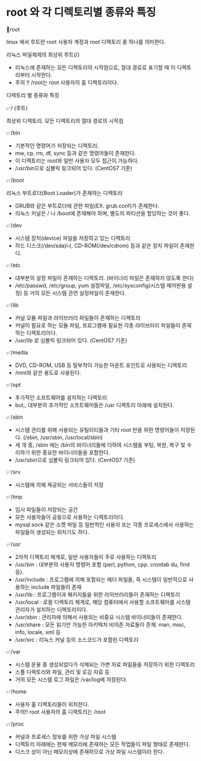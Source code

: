 # root 와 각 디렉토리별 종류와 특징

🔷root

linux 에서 루트란 root 사용자 계정과 root 디렉토리 중 하나를 의미한다.

리눅스 파일체제의 최상위 루트(/)

- 리눅스에 존재하는 모든 디렉토리의 시작점으로, 절대 경로로 표기할 때 이 디렉토리부터 시작한다.
- 주의 !! /root는 root 사용자의 홈 디렉토리이다.

디렉토리 별 종류와 특징

✅/ (루트)

최상위 디렉토리. 모든 디렉토리의 절대 경로의 시작점

✅/bin

- 기본적인 명령어가 저장되는 디렉토리.
- mw, cp, rm, df, sync 등과 같은 명령어들이 존재한다.
- 이 디렉토리는 root와 일반 사용자 모두 접근이 가능하다.
- /usr/bin으로 심볼릭 링크되어 있다. (CentOS7 기준)

✅/boot

리눅스 부트로더(Boot Loader)가 존재하는 디렉토리

- GRUB와 같은 부트로더에 관한 파일(EX. grub.conf)가 존재한다.
- 리눅스 커널은 / 나 /boot에 존재해야 하며, 별도의 파티션을 할당하는 것이 좋다.

✅/dev

- 시스템 장치(device) 파일을 저장하고 있는 디렉토리
- 하드 디스크(/dev/sda)나, CD-ROM(/dev/cdrom) 등과 같은 장치 파일이 존재한다.

✅/etc

- 대부분의 설정 파일이 존재하는 디렉토리. (바이너리 파일은 존재하지 않도록 한다)
- /etc/passwd, /etc/group, yum 설정파일, /etc/sysconfig(시스템 제어판용 설정) 등 거의 모든 시스템 관련 설정파일이 존재한다.

✅/lib

- 커널 모듈 파일과 라이브러리 파일들이 존재하는 디렉토리
- 커널이 필요로 하는 모듈 파일, 프로그램에 필요한 각종 라이브러리 파일들이 존재하는 디렉토리이다.
- /usr/lib 로 심볼릭 링크되어 있다. (CentOS7 기준)

✅/media

- DVD, CD-ROM, USB 등 탈부착이 가능한 마운트 포인트로 사용되는 디렉토리
- /mnt와 같은 용도로 사용된다.

✅/opt

- 추가적인 소프트웨어를 설치하는 디렉토리
- but,, 대부분의 추가적인 소프트웨어들은 /usr 디렉토리 아래에 설치된다.

✅/sbin

- 시스템 관리를 위해 사용되는 유틸리티들과 기타 root 만을 위한 명령어들이 저장된다. (/sbin, /usr/sbin, /usr/local/sbin)
- 세 개 중, /sbin 에는 /bin의 바이너리들에 더하여 시스템을 부팅, 복원, 복구 및 수리하기 위한 중요한 바이너리들을 포함한다.
- /usr/sbin으로 심볼릭 링크되어 있다. (CentOS7 기준)

✅/srv

- 시스템에 의해 제공되는 서비스들이 저장

✅/tmp

- 임시 파일들이 저장되는 공간
- 모든 사용자들이 공동으로 사용하는 디렉토리이다.
- mysql.sock 같은 소켓 파일 등 일반적인 사용자 또는 각종 프로세스에서 사용하는 파일들이 생성되는 위치기도 하다.

✅/usr

- 2차적 디렉토리 체계로, 일반 사용자들이 주로 사용하는 디렉토리
- /usr/bin : 대부분의 사용자 명령어 포함 (perl, python, cpp. crontab du, find 등).
- /usr/include : 프로그램에 의해 포함되는 헤더 파일들, 즉 시스템이 일반적으로 사용하는 include 파일들이 존재
- /usr/lib : 프로그램이과 패키지들을 위한 라이브러리들이 존재하는 디렉토리
- /usr/local : 로컬 디렉토리 체계로, 해당 컴퓨터에서 사용할 소프트웨어를 시스템 관리자가 설치하는 디렉토리이다.
- /usr/sbin : 관리자에 의해서 사용되는 비중요 시스템 바이너리들이 존재한다.
- /usr/share : 모든 읽기만 가능한 아키텍처 비의존 자료들이 존재. man, misc, info, locale, xml 등
- /usr/src : 리눅스 커널 등의 소스코드가 포함된 디렉토리

✅/var

- 시스템 운용 중 생성되었다가 삭제되는 가변 자료 파일들을 저장하기 위한 디렉토리
- 스풀 디렉토리와 파일, 관리 및 로깅 자료 등
- 거의 모든 시스템 로그 파일은 /var/log에 저장된다.

✅/home

- 사용자 홈 디렉토리들이 위치한다.
- 주의!! root 사용자의 홈 디렉토리는 /root

✅/proc

- 커널과 프로세스 정보를 위한 가상 파일 시스템
- 디렉토리 아래에는 현재 메모리에 존재하는 모든 작업들이 파일 형태로 존재한다.
- 디스크 상이 아닌 메모리상에 존재하므로 가상 파일 시스템이라 한다.